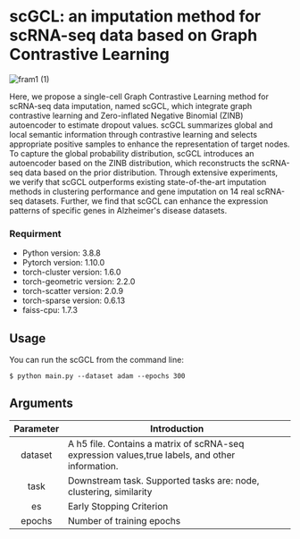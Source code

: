 # scGCL: an imputation method for scRNA-seq data based on Graph Contrastive Learning

![fram1 (1)](https://github.com/zehaoxiong123/scGCL/blob/main/scGCL.png)

Here, we propose a single-cell Graph Contrastive Learning method for scRNA-seq data imputation, named scGCL, which integrate graph contrastive learning and Zero-inflated Negative Binomial (ZINB) autoencoder to estimate dropout values. scGCL summarizes global and local semantic information through contrastive learning and selects appropriate positive samples to enhance the representation of target nodes. To capture the global probability distribution, scGCL introduces an autoencoder based on the ZINB distribution, which reconstructs the scRNA-seq data based on the prior distribution. Through extensive experiments, we verify that scGCL outperforms existing state-of-the-art imputation methods in clustering performance and gene imputation on 14 real scRNA-seq datasets. Further, we find that scGCL can enhance the expression patterns of specific genes in Alzheimer's disease datasets.

### Requirment

- Python version: 3.8.8
- Pytorch version: 1.10.0
- torch-cluster version: 1.6.0
- torch-geometric version: 2.2.0
- torch-scatter version: 2.0.9
- torch-sparse version: 0.6.13
- faiss-cpu: 1.7.3 

## Usage
You can run the scGCL from the command line:
```
$ python main.py --dataset adam --epochs 300
```
## Arguments
|    Parameter    | Introduction                                                 |
| :-------------: | ------------------------------------------------------------ |
|    dataset     | A h5 file. Contains a matrix of scRNA-seq expression values,true labels, and other information. |
|  task  | Downstream task. Supported tasks are: node, clustering, similarity                                     |
| es | Early Stopping Criterion                                   |
|     epochs     | Number of training epochs                                    |

